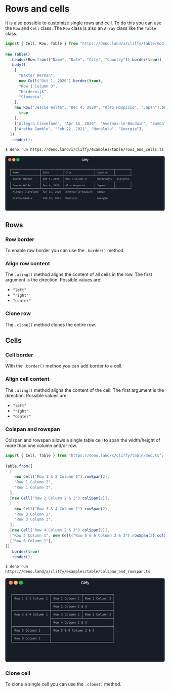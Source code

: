 # Rows and cells

It is also possible to customize single rows and cell. To do this you can use
the `Row` and `Cell` class. The `Row` class is also an `Array` class like the
`Table` class.

```ts
import { Cell, Row, Table } from "https://deno.land/x/cliffy/table/mod.ts";

new Table()
  .header(Row.from(["Name", "Date", "City", "Country"]).border(true))
  .body([
    [
      "Baxter Herman",
      new Cell("Oct 1, 2020").border(true),
      "Row 1 Column 3",
      "Harderwijk",
      "Slovenia",
    ],
    new Row("Jescie Wolfe", "Dec 4, 2020", "Alto Hospicio", "Japan").border(
      true,
    ),
    ["Allegra Cleveland", "Apr 16, 2020", "Avernas-le-Bauduin", "Samoa"],
    ["Aretha Gamble", "Feb 22, 2021", "Honolulu", "Georgia"],
  ])
  .render();
```

```console
$ deno run https://deno.land/x/cliffy/examples/table/rows_and_cells.ts
```

![](assets/img/rows_and_cells.gif)

## Rows

### Row border

To enable row border you can use the `.border()` method.

### Align row content

The `.aling()` method aligns the content of all cells in the row. The first
argument is the direction. Possible values are:

- `"left"`
- `"right"`
- `"center"`

### Clone row

The `.clone()` method clones the entire row.

## Cells

### Cell border

With the `.border()` method you can add border to a cell.

### Align cell content

The `.aling()` method aligns the content of the cell. The first argument is the
direction. Possible values are:

- `"left"`
- `"right"`
- `"center"`

### Colspan and rowspan

Colspan and rowspan allows a single table cell to span the width/height of more
than one column and/or row.

```ts
import { Cell, Table } from "https://deno.land/x/cliffy/table/mod.ts";

Table.from([
  [
    new Cell("Row 1 & 2 Column 1").rowSpan(2),
    "Row 1 Column 2",
    "Row 1 Column 3",
  ],
  [new Cell("Row 2 Column 2 & 3").colSpan(2)],
  [
    new Cell("Row 3 & 4 Column 1").rowSpan(2),
    "Row 3 Column 2",
    "Row 3 Column 3",
  ],
  [new Cell("Row 4 Column 2 & 3").colSpan(2)],
  ["Row 5 Column 1", new Cell("Row 5 & 6 Column 2 & 3").rowSpan(2).colSpan(2)],
  ["Row 6 Column 1"],
])
  .border(true)
  .render();
```

```console
$ deno run https://deno.land/x/cliffy/examples/table/colspan_and_rowspan.ts
```

![](assets/img/colspan_and_rowspan.gif)

### Clone cell

To clone a single cell you can use the `.clone()` method.

